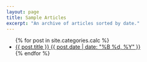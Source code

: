 ```yaml
---
layout: page
title: Sample Articles
excerpt: "An archive of articles sorted by date."
---
```


<ul class="post-list">
{% for post in site.categories.calc %} 
  <li><article><a href="{{ site.url }}{{ post.url }}">{{ post.title }} <span class="entry-date"><time datetime="{{ post.date | date_to_xmlschema }}">{{ post.date | date: "%B %d, %Y" }}</time></span></a></article></li>
{% endfor %}
</ul>
